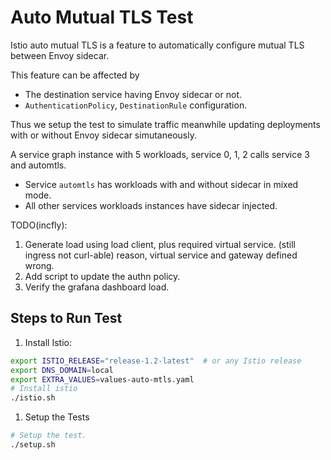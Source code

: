 # Auto Mutual TLS Test

Istio auto mutual TLS is a feature to automatically configure mutual TLS between Envoy sidecar.

This feature can be affected by

- The destination service having Envoy sidecar or not.
- `AuthenticationPolicy`, `DestinationRule` configuration.

Thus we setup the test to simulate traffic meanwhile updating deployments with or without Envoy
sidecar simutaneously.

A service graph instance with 5 workloads, service 0, 1, 2 calls service 3 and automtls.

- Service `automtls` has workloads with and without sidecar in mixed mode.
- All other services workloads instances have sidecar injected.

TODO(incfly):

1. Generate load using load client, plus required virtual service. (still ingress not curl-able)
  reason, virtual service and gateway defined wrong.
2. Add script to update the authn policy.
3. Verify the grafana dashboard load.

## Steps to Run Test

1. Install Istio:

```bash
export ISTIO_RELEASE="release-1.2-latest"  # or any Istio release
export DNS_DOMAIN=local
export EXTRA_VALUES=values-auto-mtls.yaml
# Install istio
./istio.sh
```

1. Setup the Tests

```bash
# Setup the test.
./setup.sh
```
